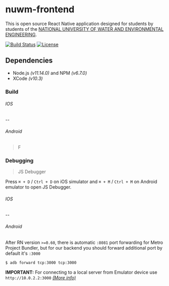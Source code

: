 # nuwm-frontend
This is open source React Native application designed for students by students of the [NATIONAL UNIVERSITY OF WATER AND ENVIRONMENTAL ENGINEERING](http://en.nuwm.edu.ua/).

[![Build Status](https://travis-ci.com/dooptha/nuwm-frontend.svg?branch=develop)](https://travis-ci.com/dooptha/nuwm-frontend)
[![License](http://img.shields.io/:license-mit-blue.svg?style=flat-square)](http://badges.mit-license.org)

## Dependencies
 * Node.js _(v11.14.0)_ and NPM _(v6.7.0)_
 * XCode _(v10.3)_

### Build

###### IOS

--

###### Android
>F

### Debugging

>JS Debugger

Press `⌘ + D` / `Ctrl + D` on iOS simulator and `⌘ + M` / `Ctrl + M` on Android emulator to open JS Debugger.

###### IOS

--

###### Android
After RN version `>=0.60`, there is automatic `:8081` port forwarding for Metro Project Bundler,
but for our backend you should forward additional port by default it's `:3000`

```console
$ adb forward tcp:3000 tcp:3000
```

 **IMPORTANT:** For connecting to a local server from Emulator device use `http://10.0.2.2:3000` <a href="https://developer.android.com/studio/run/emulator-networking" target="_blank">_(More info)_</a>
